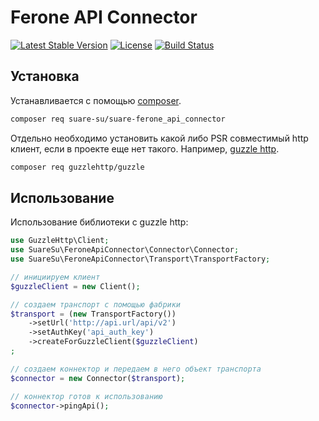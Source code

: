 # Ferone API Connector

[![Latest Stable Version](https://poser.pugx.org/suare-su/suare-ferone_api_connector/v/stable.png)](https://packagist.org/packages/suare-su/suare-ferone_api_connector)
[![License](https://poser.pugx.org/suare-su/suare-ferone_api_connector/license.svg)](https://packagist.org/packages/suare-su/suare-ferone_api_connector)
[![Build Status](https://github.com/suare-su/suare-ferone_api_connector/workflows/ferone_api_connector/badge.svg)](https://github.com/suare-su/suare-ferone_api_connector/actions?query=workflow%3A%22ferone_api_connector%22)



## Установка

Устанавливается с помощью [composer](https://getcomposer.org/).

```bash
composer req suare-su/suare-ferone_api_connector
```

Отдельно необходимо установить какой либо PSR совместимый http клиент, если в проекте еще нет такого. Например, [guzzle http](https://docs.guzzlephp.org/en/stable/).

```bash
composer req guzzlehttp/guzzle
```



## Использование

Использование библиотеки с guzzle http:

```php
use GuzzleHttp\Client;
use SuareSu\FeroneApiConnector\Connector\Connector;
use SuareSu\FeroneApiConnector\Transport\TransportFactory;

// инициируем клиент
$guzzleClient = new Client();

// создаем транспорт с помощью фабрики
$transport = (new TransportFactory())
    ->setUrl('http://api.url/api/v2')
    ->setAuthKey('api_auth_key')
    ->createForGuzzleClient($guzzleClient)
;

// создаем коннектор и передаем в него объект транспорта
$connector = new Connector($transport);

// коннектор готов к использованию
$connector->pingApi();
```